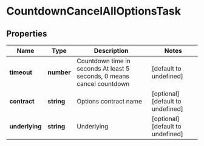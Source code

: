 # CountdownCancelAllOptionsTask

## Properties

Name | Type | Description | Notes
------------ | ------------- | ------------- | -------------
**timeout** | **number** | Countdown time in seconds At least 5 seconds, 0 means cancel countdown | [default to undefined]
**contract** | **string** | Options contract name | [optional] [default to undefined]
**underlying** | **string** | Underlying | [optional] [default to undefined]


